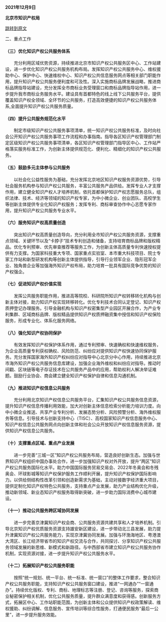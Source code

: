 **2021年12月9日**

**北京市知识产权局**

[跳转到原文](https://zscqj.beijing.gov.cn/zscqj/zwgk/zcwj92/436478296/index.html)

二、重点工作

#### （三）优化知识产权公共服务体系

　　充分利用区域优势资源，持续推进北京市知识产权公共服务区中心、工作站建设，进一步优化知识产权公共服务机构布局。发挥知识产权公共服务中心、维权援助中心、保护中心、快速维权中心、知识产权公共信息服务网点等相关部门职能作用，提升知识产权公共服务便利度和可及性。深入实施商标品牌发展战略，推进商标品牌指导站建设，充分发挥全市商标业务受理窗口和商标品牌指导站作用，进一步提升我市商标业务服务水平。建设具有首都特色的线上线下公共服务平台，提供覆盖知识产权全领域、全环节的公共服务，打造高效便捷的知识产权公共服务体系,全面提升知识产权公共服务质量。

#### （四）提升公共服务规范化水平

　　制定市级知识产权公共服务事项清单，统一知识产权公共服务标准，及时向社会公开知识产权公共服务事项工作流程和办事指南。指导各区知识产权管理部门制定区级知识产权公共服务事项清单，各区知识产权管理部门指导区中心、工作站严格落实服务标准工作，为创新主体提供规范化、便利化、精细化的知识产权公共服务。

#### （五）鼓励多元主体参与公共服务

　　以社会化公益性服务为基础，充分发挥北京地区知识产权服务资源优势，引导社会服务机构参与知识产权公共服务，丰富公共服务产品供给。发挥专业人才支撑作用，建立健全知识产权人才培养机制，依托首都保护知识产权志愿服务总队，组织法律、技术、经济等领域的知识产权专家，为中小微企业、创业团队、高校学生等创新主体提供专业化知识产权服务；发挥专利、商标审查协作中心志愿专家作用，提升知识产权公共服务专业水平。

#### （六）服务知识产权高质量创造

　　突出知识产权高质量创造导向，充分利用全市知识产权公共服务资源，支撑重点领域、关键环节以及“卡脖子”技术专利创造和储备，支持培育商标品牌和版权精品。优化专利预审、优先审查推荐等服务工作，为创新主体高质量专利快速授权提供有力支撑。为国家科技重大专项、国家重点实验室、本市重大科技项目、院士专家工作站和新型研发机构等创新主体提供指导，引导行业领军企业、隐形冠军企业、独角兽企业等加强海外知识产权布局，助力培育一批具有国际竞争优势的知识产权强企。

#### （七）促进知识产权价值实现

　　发挥公共服务职能作用，推进高等院校、科研院所知识产权转移转化机构与创新主体对接，助力知识产权实现转移转化。优化专利技术合同认定登记、知识产权质押登记办理服务。引导金融机构与知识产权密集型产业园区开展合作，为产业专利集群、区域商标品牌、版权精品提供知识产权质押融资集中授信和知识产权保险服务，形成专业化、体系化服务网络。

#### （八）强化知识产权协同保护

　　有效发挥知识产权保护体系作用，通过专利预审、快速确权和快速维权服务，为企业高质量专利获权确权、风险防范、纠纷应对提供知识产权快速协同保护服务。充分发挥国家海外知识产权纠纷应对指导中心北京分中心作用，持续推进北京市海外知识产权公共服务信息库建设，加强企业海外维权和纠纷应对指导。推动时间戳、区块链等电子存证技术在公共服务产品中的应用，帮助权利人解决举证难题。鼓励行业协会、商会建立健全知识产权保护自律和信息沟通机制。

#### （九）推进知识产权信息公共服务

　　充分利用北京知识产权信息公共服务平台，汇集知识产权公共服务信息资源，提升知识产权信息传播利用效能，加大对创新主体信息检索分析能力培训力度。向中小微企业推送、共享产业专利分析、发展态势分析、风险预警分析、海外维权服务等信息。引导技术与创新支持中心（TISC）、高校国家知识产权信息服务中心、知识产权信息公共服务网点向创新主体和社会公众开放知识产权信息服务资源，提供知识产权信息公共服务。

#### （十）支撑重点区域、重点产业发展

　　进一步完善“三城一区”知识产权公共服务布局，营造良好创新生态。加强与世界知识产权组织中国办事处合作，进一步加强知识产权对外开放，提升“两区”知识产权公共服务国际化水平。助力中国国际服务贸易交易会、2022年冬奥会和冬残奥会、环球影城等知识产权保护服务工作顺利开展，提升知识产权保护国际影响力。以供给侧结构性改革引领和创造新需求为基础，主动对接数字经济重大项目，提供定制化知识产权特色公共服务，支持重点产业发展，助力产业结构优化升级，推动新领域、新业态知识产权服务取得新突破，进一步助力国际消费中心城市建设。

#### （十一）推动公共服务跨区域协同发展

　　进一步完善京津冀知识产权会商、公共服务资源共建共享和人才培养机制。引导北京知识产权优质服务资源支持雄安新区建设，进一步带动北三县发展，助力提升津冀知识产权公共服务能力，实现京津冀协同发展。加强与环渤海地区、粤港澳大湾区、长江经济带省市的知识产权交流与合作，共同探讨、分享知识产权公共服务领域发展的新思维、新模式和新路径。与中西部省市建立知识产权公共服务协作机制，实现资源对接，进一步提升知识产权公共服务水平。

#### （十二）拓展知识产权公共服务职能

　　按照“统一规划、统一平台、统一标准、统一窗口”的整体工作要求，整合知识产权公共服务职能，支持知识产权公共服务窗口建设，推进“一网通办”“一窗通办”。持续优化版权、专利、商标、地理标志等注册、登记、咨询等服务，探索商业秘密保护相关机制，优化公共服务质量，提升群众满意度和获得感。创新服务方式，拓展区中心、工作站职能范围，为创新主体和公众提供知识产权政策解读、维权援助、纠纷调解、信息服务、宣传培训等综合性服务，打通便民服务“最后一公里”，进一步提升服务效能。